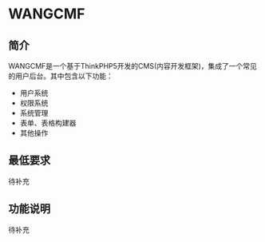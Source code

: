 # WANGCMF

## 简介
WANGCMF是一个基于ThinkPHP5开发的CMS(内容开发框架)，集成了一个常见的用户后台。其中包含以下功能：
* 用户系统
* 权限系统
* 系统管理
* 表单、表格构建器
* 其他操作

## 最低要求
待补充

## 功能说明
待补充
